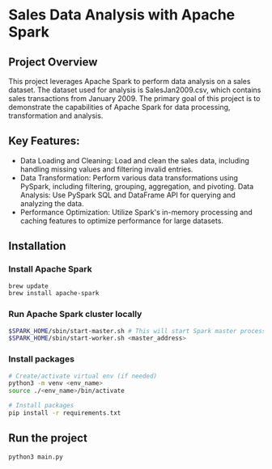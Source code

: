 # Sales Data Analysis with Apache Spark
## Project Overview
This project leverages Apache Spark to perform data analysis on a sales dataset. The dataset used for analysis is SalesJan2009.csv, which contains sales transactions from January 2009. The primary goal of this project is to demonstrate the capabilities of Apache Spark for data processing, transformation and analysis.

## Key Features:
- Data Loading and Cleaning: Load and clean the sales data, including handling missing values and filtering invalid entries.
- Data Transformation: Perform various data transformations using PySpark, including filtering, grouping, aggregation, and pivoting.
Data Analysis: Use PySpark SQL and DataFrame API for querying and analyzing the data.
- Performance Optimization: Utilize Spark's in-memory processing and caching features to optimize performance for large datasets.
## Installation

### Install Apache Spark

```bash
brew update
brew install apache-spark
```


### Run Apache Spark cluster locally

```bash
$SPARK_HOME/sbin/start-master.sh # This will start Spark master process at localhost:8080
$SPARK_HOME/sbin/start-worker.sh <master_address> 
```

### Install packages

```bash
# Create/activate virtual env (if needed)
python3 -m venv <env_name>
source ./<env_name>/bin/activate

# Install packages
pip install -r requirements.txt
```

## Run the project

```bash
python3 main.py
```

